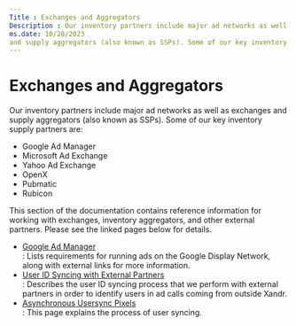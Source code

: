 ```yaml
---
Title : Exchanges and Aggregators
Description : Our inventory partners include major ad networks as well as exchanges
ms.date: 10/28/2023
and supply aggregators (also known as SSPs). Some of our key inventory
---
```



# Exchanges and Aggregators



Our inventory partners include major ad networks as well as exchanges
and supply aggregators (also known as SSPs). Some of our key inventory
supply partners are:

- Google Ad Manager
- Microsoft Ad Exchange
- Yahoo Ad Exchange
- OpenX
- Pubmatic
- Rubicon

This section of the documentation contains reference information for
working with exchanges, inventory aggregators, and other external
partners. Please see the linked pages below for details.

- <a href="doubleclick-ad-exchange-adx.md" class="xref">Google Ad
  Manager</a>  
  : Lists requirements for running ads on the Google Display Network,
  along with external links for more information.
- <a href="user-id-syncing-with-external-partners.md" class="xref">User
  ID Syncing with External Partners</a>  
  : Describes the user ID syncing process that we perform with external
  partners in order to identify users in ad calls coming from outside
  Xandr.
- <a href="asynchronous-usersync-pixels.md" class="xref">Asynchronous
  Usersync Pixels</a>  
  : This page explains the process of user syncing.





